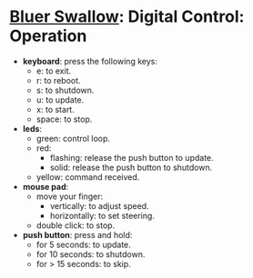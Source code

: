 # [Bluer Swallow](./bluer-swallow.md): Digital Control: Operation

- **keyboard**: press the following keys:
    - e: to exit.
    - r: to reboot.
    - s: to shutdown.
    - u: to update.
    - x: to start.
    - space: to stop.
- **leds**:
    - green: control loop.
    - red:
       - flashing: release the push button to update.
       - solid: release the push button to shutdown.
    - yellow: command received. 
- **mouse pad**: 
    - move your finger:
        - vertically: to adjust speed.
        - horizontally: to set steering.
    - double click: to stop.
- **push button**: press and hold:
    - for 5 seconds: to update.
    - for 10 seconds: to shutdown.
    - for > 15 seconds: to skip.

